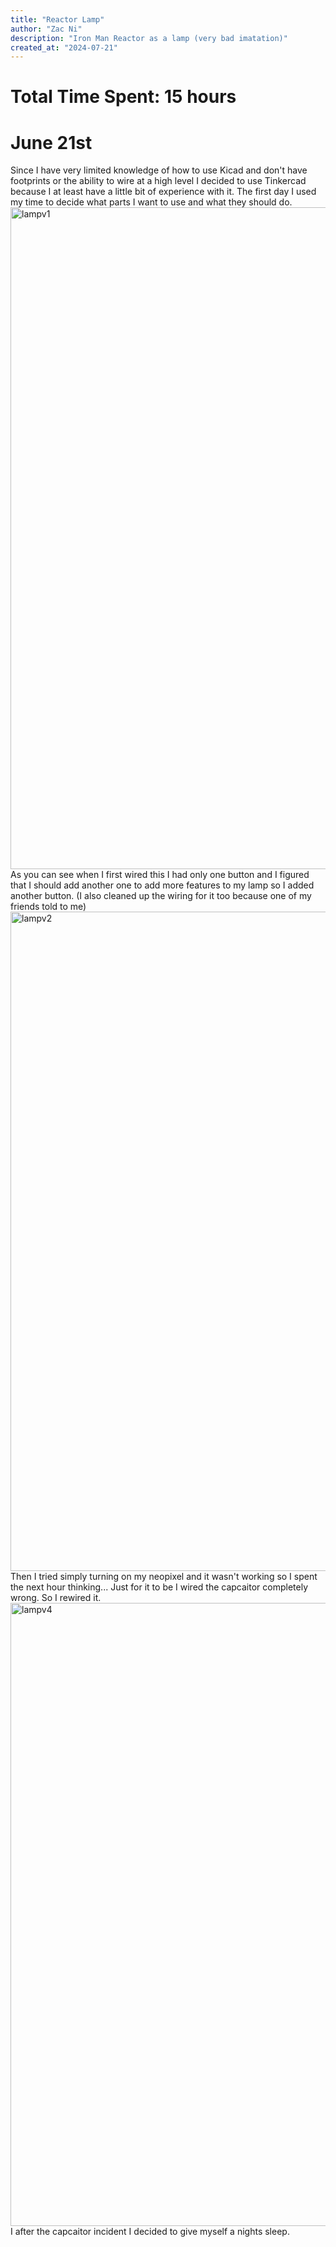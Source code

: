 ```yaml
---
title: "Reactor Lamp"
author: "Zac Ni"
description: "Iron Man Reactor as a lamp (very bad imatation)"
created_at: "2024-07-21"
---
```


# Total Time Spent: 15 hours

# June 21st
Since I have very limited knowledge of how to use Kicad and don't have footprints or the ability to wire at a high level I decided to use Tinkercad because I at least have a little bit of experience with it. The first day I used my time to decide what parts I want to use and what they should do.
<img width="1404" height="1059" alt="lampv1" src="https://github.com/user-attachments/assets/964cf000-7eb4-491b-ba7f-d6d42013315b" />
As you can see when I first wired this I had only one button and I figured that I should add another one to add more features to my lamp so I added another button. (I also cleaned up the wiring for it too because one of my friends told to me)
<img width="1477" height="1055" alt="lampv2" src="https://github.com/user-attachments/assets/d7a72c5f-6160-4e1d-9d31-924e54883689" />
Then I tried simply turning on my neopixel and it wasn't working so I spent the next hour thinking... Just for it to be I wired the capcaitor completely wrong. So I rewired it.
<img width="1475" height="997" alt="lampv4" src="https://github.com/user-attachments/assets/a076e6f0-1134-4f66-b240-37b3ea76f88a" />
I after the capcaitor incident I decided to give myself a nights sleep.
